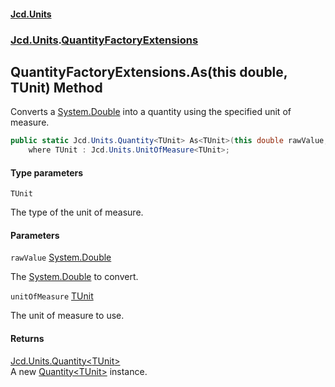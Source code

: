 #### [Jcd.Units](index.md 'index')
### [Jcd.Units](Jcd.Units.md 'Jcd.Units').[QuantityFactoryExtensions](QuantityFactoryExtensions.md 'Jcd.Units.QuantityFactoryExtensions')

## QuantityFactoryExtensions.As<TUnit>(this double, TUnit) Method

Converts a [System.Double](https://docs.microsoft.com/en-us/dotnet/api/System.Double 'System.Double') into a quantity using the specified unit of measure.

```csharp
public static Jcd.Units.Quantity<TUnit> As<TUnit>(this double rawValue, TUnit unitOfMeasure)
    where TUnit : Jcd.Units.UnitOfMeasure<TUnit>;
```
#### Type parameters

<a name='Jcd.Units.QuantityFactoryExtensions.As_TUnit_(thisdouble,TUnit).TUnit'></a>

`TUnit`

The type of the unit of measure.
#### Parameters

<a name='Jcd.Units.QuantityFactoryExtensions.As_TUnit_(thisdouble,TUnit).rawValue'></a>

`rawValue` [System.Double](https://docs.microsoft.com/en-us/dotnet/api/System.Double 'System.Double')

The [System.Double](https://docs.microsoft.com/en-us/dotnet/api/System.Double 'System.Double') to convert.

<a name='Jcd.Units.QuantityFactoryExtensions.As_TUnit_(thisdouble,TUnit).unitOfMeasure'></a>

`unitOfMeasure` [TUnit](QuantityFactoryExtensions.As.DQzUnlZTTS9XKS2YzB22WQ.md#Jcd.Units.QuantityFactoryExtensions.As_TUnit_(thisdouble,TUnit).TUnit 'Jcd.Units.QuantityFactoryExtensions.As<TUnit>(this double, TUnit).TUnit')

The unit of measure to use.

#### Returns
[Jcd.Units.Quantity&lt;](Quantity_TUnit_.md 'Jcd.Units.Quantity<TUnit>')[TUnit](QuantityFactoryExtensions.As.DQzUnlZTTS9XKS2YzB22WQ.md#Jcd.Units.QuantityFactoryExtensions.As_TUnit_(thisdouble,TUnit).TUnit 'Jcd.Units.QuantityFactoryExtensions.As<TUnit>(this double, TUnit).TUnit')[&gt;](Quantity_TUnit_.md 'Jcd.Units.Quantity<TUnit>')  
A new [Quantity&lt;TUnit&gt;](Quantity_TUnit_.md 'Jcd.Units.Quantity<TUnit>') instance.